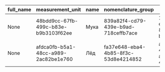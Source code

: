 |full_name|measurement_unit|name|nomenclature_group|uid|
|---------|----------------|----|------------------|---|
|None|48bdd9cc-67fb-499c-b83e-b9b3103f62ee|Мука|839a82f4-cd79-439e-b9ad-718ceffb7ace|1ee9a38a-e7bc-4581-876c-b24dbac64d17|
|None|afdca0fb-b5a1-48cc-a989-2ac82be1e760|Лёд|fa37e648-eba4-4b85-8f3c-53d8e4214852|afdd4ba3-4855-4cff-ab23-4b84526a13e4|
